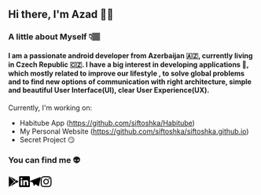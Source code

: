 ## Hi there, I'm Azad 👋🏽

### A little about Myself 👇🏽

#### I am a passionate android developer from Azerbaijan 🇦🇿, currently living in Czech Republic 🇨🇿. I have a big interest in developing applications 👾, which mostly related to improve our lifestyle , to solve global problems and to find new options of communication with right architecture, simple and beautiful User Interface(UI), clear User Experience(UX).

Currently, I'm working on:
- Habitube App (https://github.com/siftoshka/Habitube)
- My Personal Website (https://github.com/siftoshka/siftoshka.github.io)
- Secret Project 😏


### You can find me 👽

<a href="https://play.google.com/store/apps/developer?id=Azad+Mamiyev"><img align="left" alt="Google Play" width="22px" src="images/social/googleplay.svg" /></a>
<a href="https://www.linkedin.com/in/azadmamiyev/"><img align="left" alt="Linkedin" width="22px" src="images/social/linkedin.svg" /></a>
<a href="https://t.me/siftoshka"><img align="left" alt="Telegram" width="22px" src="images/social/telegram.svg" /></a>
<a href="https://www.instagram.com/siftoshka/"><img align="left" alt="Instagram" width="22px" src="images/social/instagram.svg" /></a>
